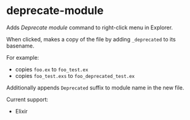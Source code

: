 # deprecate-module

Adds *Deprecate module* command to right-click menu in Explorer.

When clicked, makes a copy of the file by adding `_deprecated` to its basename.

For example:

* copies `foo.ex` to `foo_test.ex`
* copies `foo_test.exs` to `foo_deprecated_test.ex`

Additionally appends `Deprecated` suffix to module name in the new file.

Current support:

* Elixir
